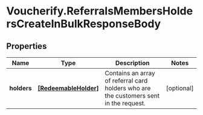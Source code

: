# Voucherify.ReferralsMembersHoldersCreateInBulkResponseBody

## Properties

Name | Type | Description | Notes
------------ | ------------- | ------------- | -------------
**holders** | [**[RedeemableHolder]**](RedeemableHolder.md) | Contains an array of referral card holders who are the customers sent in the request. | [optional] 


